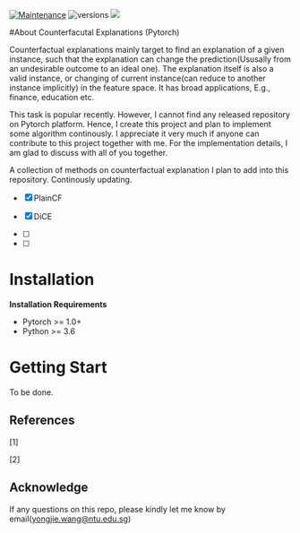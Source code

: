 [![Maintenance](https://img.shields.io/badge/Maintained%3F-YES-green.svg)](https://github.com/wangyongjie-ntu/Awesome-explainable-AI/graphs/commit-activity)
![versions](https://img.shields.io/pypi/pyversions/pybadges.svg)
![](https://img.shields.io/badge/PyTorch%20-%23EE4C2C.svg)

#About Counterfacutal Explanations (Pytorch)

Counterfactual explanations mainly target to find an explanation of a given instance, such that the explanation can change the prediction(Ususally from an undesirable outcome to an ideal one). The explanation itself is also a valid instance, or changing of current instance(can reduce to another instance implicitly) in the feature space. It has broad applications, E.g., finance, education etc.

This task is popular recently. However, I cannot find any released repository on Pytorch platform. Hence, I create this project and plan to implement some algorithm continously. 
I appreciate it very much if anyone can contribute to this project together with me.  For the implementation details, I am glad to discuss with all of you together.

A collection of methods on counterfactual explanation I plan to add into this repository. Continously updating.

- [x] PlainCF

- [x] DiCE

- [ ] 

- [ ]

# Installation

**Installation Requirements**
- Pytorch >= 1.0+
- Python >= 3.6


# Getting Start

To be done.

## References

[1] 

[2] 

## Acknowledge

If any questions on this repo, please kindly let me know by email(yongjie.wang@ntu.edu.sg)

